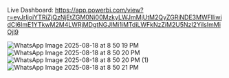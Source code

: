 Live Dashboard: https://app.powerbi.com/view?r=eyJrIjoiYTRiZjQzNjEtZGM0Ni00MzkyLWJmMjUtM2QyZGRiNDE3MWFlIiwidCI6ImE1YTkwM2M4LWRjMDgtNGJlMi1iMTdiLWFkNzZiM2U5NzI2YiIsImMiOjl9

![WhatsApp Image 2025-08-18 at 8 50 19 PM](https://github.com/user-attachments/assets/be84853f-926e-4224-8612-41f51e600af6)
![WhatsApp Image 2025-08-18 at 8 50 20 PM](https://github.com/user-attachments/assets/6502e152-9f53-4ce9-9ff9-a3f48bffd167)
![WhatsApp Image 2025-08-18 at 8 50 20 PM (1)](https://github.com/user-attachments/assets/764b09d3-e14d-48fd-911f-753dcd72dc46)
![WhatsApp Image 2025-08-18 at 8 50 21 PM](https://github.com/user-attachments/assets/288befeb-c118-400a-9796-8f9b434ecdae)


